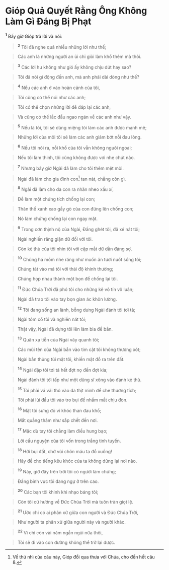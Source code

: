 

# Gióp Quả Quyết Rằng Ông Không Làm Gì Đáng Bị Phạt
<sup><b>1</b></sup> Bấy giờ Gióp trả lời và nói:


> <sup><b>2</b></sup> Tôi đã nghe quá nhiều những lời như thế;
>


> Các anh là những người an ủi chỉ giỏi làm khổ thêm mà thôi.
>


> <sup><b>3</b></sup> Các lời hư không như gió ấy không chịu dứt hay sao?
>


> Tôi đã nói gì động đến anh, mà anh phải dài dòng như thế?
>


> <sup><b>4</b></sup> Nếu các anh ở vào hoàn cảnh của tôi,
>


> Tôi cũng có thể nói như các anh;
>


> Tôi có thể chọn những lời để đáp lại các anh,
>


> Và cũng có thể lắc đầu ngao ngán về các anh như vậy.
>


> <sup><b>5</b></sup> Nếu là tôi, tôi sẽ dùng miệng tôi làm các anh được mạnh mẽ;
>


> Những lời của môi tôi sẽ làm các anh giảm bớt nỗi đau lòng.
>


> <sup><b>6</b></sup> Nếu tôi nói ra, nỗi khổ của tôi vẫn không nguôi ngoai;
>


> Nếu tôi làm thinh, tôi cũng không được vơi nhẹ chút nào.
>


> <sup><b>7</b></sup> Nhưng bây giờ Ngài đã làm cho tôi thêm mệt mỏi.
>


> Ngài đã làm cho gia đình con[^1] tan nát, chẳng còn gì.
>


> <sup><b>8</b></sup> Ngài đã làm cho da con ra nhăn nheo xấu xí,
>


> Để làm một chứng tích chống lại con;
>


> Thân thể xanh xao gầy gò của con đứng lên chống con;
>


> Nó làm chứng chống lại con ngay mặt.
>


> <sup><b>9</b></sup> Trong cơn thịnh nộ của Ngài, Đấng ghét tôi, đã xé nát tôi;
>


> Ngài nghiến răng giận dữ đối với tôi.
>


> Còn kẻ thù của tôi nhìn tôi với cặp mắt dữ dằn đáng sợ.
>


> <sup><b>10</b></sup> Chúng há mồm nhe răng như muốn ăn tươi nuốt sống tôi;
>


> Chúng tát vào má tôi với thái độ khinh thường;
>


> Chúng họp nhau thành một bọn để chống lại tôi.
>


> <sup><b>11</b></sup> Đức Chúa Trời đã phó tôi cho những kẻ vô tín vô luân;
>


> Ngài đã trao tôi vào tay bọn gian ác khôn lường.
>


> <sup><b>12</b></sup> Tôi đang sống an lành, bỗng dưng Ngài đánh tôi tơi tả;
>


> Ngài tóm cổ tôi và nghiền nát tôi;
>


> Thật vậy, Ngài đã dựng tôi lên làm bia để bắn.
>


> <sup><b>13</b></sup> Quân xạ tiễn của Ngài vây quanh tôi;
>


> Các mũi tên của Ngài bắn vào tim cật tôi không thương xót;
>


> Ngài bắn thủng túi mật tôi, khiến mật đổ ra trên đất.
>


> <sup><b>14</b></sup> Ngài đập tôi tơi tả hết đợt nọ đến đợt kia;
>


> Ngài đánh tôi tới tấp như một dũng sĩ xông vào đánh kẻ thù.
>


> <sup><b>15</b></sup> Tôi phải vá vải thô vào da thịt mình để che thương tích;
>


> Tôi phải lủi đầu tôi vào tro bụi để nhắm mắt chịu đòn.
>


> <sup><b>16</b></sup> Mặt tôi sưng đỏ vì khóc than đau khổ;
>


> Mắt quầng thâm như sắp chết đến nơi.
>


> <sup><b>17</b></sup> Mặc dù tay tôi chẳng làm điều hung bạo;
>


> Lời cầu nguyện của tôi vốn trong trắng tinh tuyền.
>


> <sup><b>18</b></sup> Hỡi bụi đất, chớ vùi chôn máu ta đổ xuống!
>


> Hãy để cho tiếng kêu khóc của ta không dừng lại nơi nào.
>


> <sup><b>19</b></sup> Này, giờ đây trên trời tôi có người làm chứng;
>


> Đấng binh vực tôi đang ngự ở trên cao.
>


> <sup><b>20</b></sup> Các bạn tôi khinh khi nhạo báng tôi;
>


> Còn tôi cứ hướng về Đức Chúa Trời mà tuôn tràn giọt lệ.
>


> <sup><b>21</b></sup> Ước chi có ai phân xử giữa con người và Đức Chúa Trời,
>


> Như người ta phân xử giữa người này và người khác.
>


> <sup><b>22</b></sup> Vì chỉ còn vài năm ngắn ngủi nữa thôi,
>


> Tôi sẽ đi vào con đường không thể trở lại được.
>

[^1]: Vế thứ nhì của câu này, Gióp đổi qua thưa với Chúa, cho đến hết câu 8.
